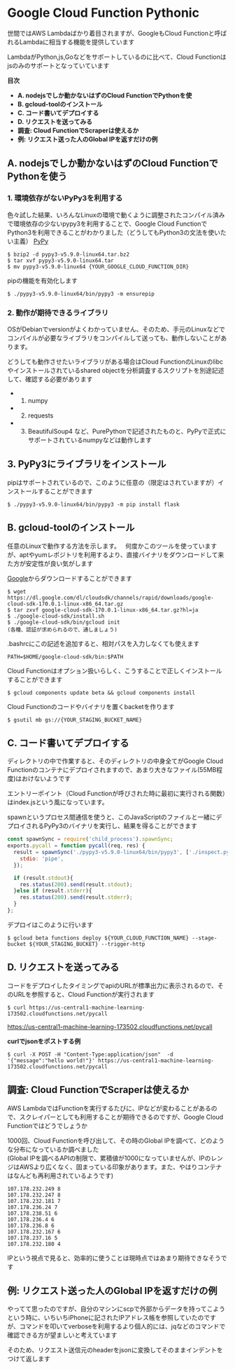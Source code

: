 # Google Cloud Function Pythonic

世間ではAWS Lambdaばかり着目されますが、GoogleもCloud Functionと呼ばれるLambdaに相当する機能を提供しています  

LambdaがPython,js,Goなどをサポートしているのに比べて、Cloud Functionはjsのみのサポートとなっていています  

**目次**
- **A. nodejsでしか動かないはずのCloud FunctionでPythonを使**  
- **B. gcloud-toolのインストール**  
- **C. コード書いてデプロイする**  
- **D. リクエストを送ってみる**
- **調査: Cloud FunctionでScraperは使えるか**
- **例: リクエスト送った人のGlobal IPを返すだけの例**

## A. nodejsでしか動かないはずのCloud FunctionでPythonを使う　

### 1. 環境依存がないPyPy3を利用する
色々試した結果、いろんなLinuxの環境で動くように調整されたコンパイル済みで環境依存の少ないpypy3を利用することで、Google Cloud FunctionでPython3を利用できることがわかりました（どうしてもPython3の文法を使いたい主義）
[PyPy](https://pypy.org/download.html)
```console
$ bzip2 -d pypy3-v5.9.0-linux64.tar.bz2
$ tar xvf pypy3-v5.9.0-linux64.tar
$ mv pypy3-v5.9.0-linux64 {YOUR_GOOGLE_CLOUD_FUNCTION_DIR}
```
pipの機能を有効化します
```console
$ ./pypy3-v5.9.0-linux64/bin/pypy3 -m ensurepip
```

### 2. 動作が期待できるライブラリ
OSがDebianでversionがよくわかっていません、そのため、手元のLinuxなどでコンパイルが必要なライブラリをコンパイルして送っても、動作しないことがあります。  

どうしても動作させたいライブラリがある場合はCloud FunctionのLinuxのlibcやインストールされているshared objectを分析調査するスクリプトを別途記述して、確認する必要があります  
- 1. numpy 
- 2. requests
- 3. BeautifulSoup4
など、PurePythonで記述されたものと、PyPyで正式にサポートされているnumpyなどは動作します  

## 3. PyPy3にライブラリをインストール
pipはサポートされているので、このように任意の（限定はされていますが）インストールすることができます  
```console
$ ./pypy3-v5.9.0-linux64/bin/pypy3 -m pip install flask
```

## B. gcloud-toolのインストール 
任意のLinuxで動作する方法を示します。  
何度かこのツールを使っていますが、aptやyumレポジトリを利用するより、直接バイナリをダウンロードして来た方が安定性が良い気がします  

[Google](https://cloud.google.com/sdk/docs/?hl=ja)からダウンロードすることができます

```console
$ wget https://dl.google.com/dl/cloudsdk/channels/rapid/downloads/google-cloud-sdk-170.0.1-linux-x86_64.tar.gz
$ tar zxvf google-cloud-sdk-170.0.1-linux-x86_64.tar.gz?hl=ja
$ ./google-cloud-sdk/install.sh
$ ./google-cloud-sdk/bin/gcloud init
(各種、認証が求められるので、通しましょう)
```

.bashrcにこの記述を追加すると、相対パスを入力しなくても使えます
```
PATH=$HOME/google-cloud-sdk/bin:$PATH
```

Cloud Functionはオプション扱いらしく、こうすることで正しくインストールすることができます
```console
$ gcloud components update beta && gcloud components install
```

Cloud Functionのコードやバイナリを置くbacketを作ります
```console
$ gsutil mb gs://{YOUR_STAGING_BUCKET_NAME}
```

## C. コード書いてデプロイする
ディレクトリの中で作業すると、そのディレクトリの中身全てがGoogle Cloud Functionのコンテナにデプロイされますので、あまり大きなファイル(55MB程度)はおけないようです

エントリーポイント（Cloud Functionが呼びされた時に最初に実行される関数）はindex.jsという風になっています。  

spawnというプロセス間通信を使うと、このJavaScriptのファイルと一緒にデプロイされるPyPy3のバイナリを実行し、結果を得ることができます  
```index.js
const spawnSync = require('child_process').spawnSync;
exports.pycall = function pycall(req, res) {
  result = spawnSync('./pypy3-v5.9.0-linux64/bin/pypy3', ['./inspect.py'], {
    stdio: 'pipe',
  });

  if (result.stdout){
    res.status(200).send(result.stdout);
  }else if (result.stderr){
    res.status(200).send(result.stderr);
  }
};
```

デプロイはこのように行います
```console
$ gcloud beta functions deploy ${YOUR_CLOUD_FUNCTION_NAME} --stage-bucket ${YOUR_STAGING_BUCKET} --trigger-http
```

## D. リクエストを送ってみる
コードをデプロイしたタイミングでapiのURLが標準出力に表示されるので、そのURLを参照すると、Cloud Functionが実行されます
```console
$ curl https://us-central1-machine-learning-173502.cloudfunctions.net/pycall
```

https://us-central1-machine-learning-173502.cloudfunctions.net/pycall

**curlでjsonをポストする例**
```console
$ curl -X POST -H "Content-Type:application/json"  -d '{"message":"hello world!"}' https://us-central1-machine-learning-173502.cloudfunctions.net/pycall
```

## 調査: Cloud FunctionでScraperは使えるか
AWS LambdaではFunctionを実行するたびに、IPなどが変わることがあるので、スクレイパーとしても利用することが期待できるのですが、Google Cloud Functionではどうでしょうか  

1000回、Cloud Functionを呼び出して、その時のGlobal IPを調べて、どのような分布になっているか調べました  
(Global IPを調べるAPIの制限で、累積値が1000になっていませんが、IPのレンジはAWSより広くなく、固まっている印象があります。また、やはりコンテナはなんども再利用されているようです)
```console
107.178.232.249 8
107.178.232.247 8
107.178.232.181 7
107.178.236.24 7
107.178.238.51 6
107.178.236.4 6 
107.178.236.8 6 
107.178.232.167 6
107.178.237.16 5
107.178.232.180 4
```
IPという視点で見ると、効率的に使うことは現時点ではあまり期待できなそうです

## 例: リクエスト送った人のGlobal IPを返すだけの例
やってて思ったのですが、自分のマシンにscpで外部からデータを持ってこようという時に、いちいちiPhoneに記されたIPアドレス帳を参照していたのですが、コマンドを叩いてverboseを利用するより個人的には、jqなどのコマンドで確認できる方が望ましいと考えています  

そのため、リクエスト送信元のheaderをjsonに変換してそのままインデントをつけて返します
